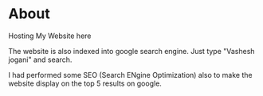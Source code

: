 # About

Hosting My Website here

The website is also indexed into google search engine. Just type "Vashesh jogani" and search.

I had performed some SEO (Search ENgine Optimization) also to make the website display on the top 5 results on google.
